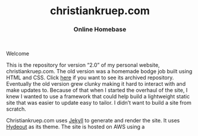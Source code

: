 <h1 align="center">christiankruep.com</h1>
<h3 align ="center">Online Homebase</h3>
<br>

Welcome <br>

This is the repository for version “2.0” of my personal website, christiankruep.com. The old version was a homemade bodge job built using HTML and CSS. Click [here](https://github.com/christiankruep/PersonalWebsite) if you want to see its archived repository. Eventually the old version grew clunky making it hard to interact with and make updates to. Because of that when I started the overhaul of the site, I knew I wanted to use a framework that could help build a lightweight static site that was easier to update easy to tailor. I didn’t want to build a site from scratch. 

Christiankruep.com uses [Jekyll](https://jekyllrb.com/) to generate and render the site. It uses [Hydeout](https://github.com/fongandrew/hydeout) as its theme. The site is hosted on AWS using a 
